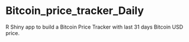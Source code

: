 # Bitcoin_price_tracker_Daily
R Shiny app to build a Bitcoin Price Tracker with last 31 days Bitcoin USD price.
